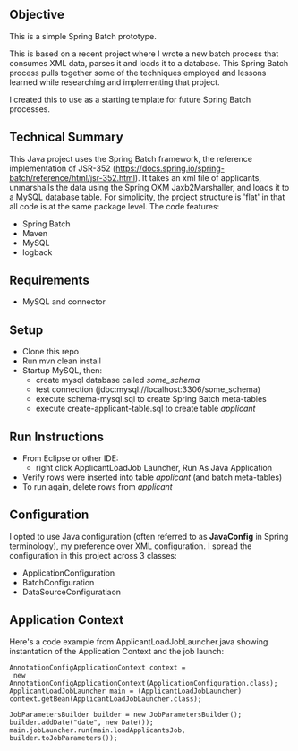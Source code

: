 ## Objective

This is a simple Spring Batch prototype.

This is based on a recent project where I wrote a new batch process that consumes XML data, parses it and loads it to a database. This Spring Batch process pulls together some of the techniques employed and lessons learned while researching and implementing that project.

I created this to use as a starting template for future Spring Batch processes.

## Technical Summary

This Java project uses the Spring Batch framework, the reference implementation of JSR-352 (https://docs.spring.io/spring-batch/reference/html/jsr-352.html). It takes an xml file of applicants, unmarshalls the data using the Spring OXM Jaxb2Marshaller, and loads it to a MySQL database table. For simplicity, the project structure is 'flat' in that all code is at the same package level. The code features:

* Spring Batch
* Maven
* MySQL
* logback

## Requirements

* MySQL and connector

## Setup

* Clone this repo
* Run mvn clean install
* Startup MySQL, then:
  * create mysql database called *some_schema*
  * test connection (jdbc:mysql://localhost:3306/some_schema)
  * execute schema-mysql.sql to create Spring Batch meta-tables
  * execute create-applicant-table.sql to create table *applicant*

## Run Instructions

* From Eclipse or other IDE:
  * right click ApplicantLoadJob Launcher, Run As Java Application
* Verify rows were inserted into table *applicant* (and batch meta-tables)
* To run again, delete rows from *applicant*

## Configuration

I opted to use Java configuration (often referred to as **JavaConfig** in Spring terminology), my preference over XML configuration. I spread the configuration in this project across 3 classes:

* ApplicationConfiguration
* BatchConfiguration
* DataSourceConfiguratiaon

## Application Context

Here's a code example from ApplicantLoadJobLauncher.java showing instantation of the Application Context and the job launch:

```
AnnotationConfigApplicationContext context = 
 new AnnotationConfigApplicationContext(ApplicationConfiguration.class);
ApplicantLoadJobLauncher main = (ApplicantLoadJobLauncher) context.getBean(ApplicantLoadJobLauncher.class);

JobParametersBuilder builder = new JobParametersBuilder();
builder.addDate("date", new Date());
main.jobLauncher.run(main.loadApplicantsJob, builder.toJobParameters());
```
